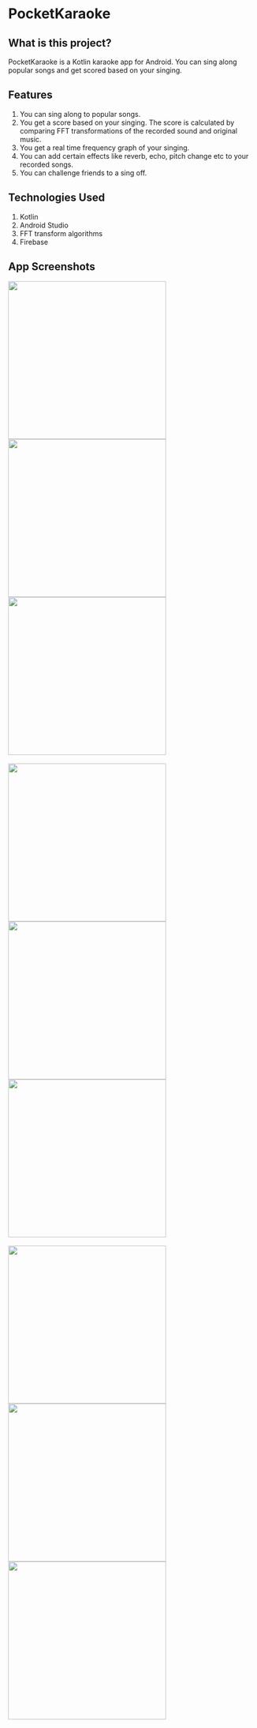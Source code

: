 # PocketKaraoke

## What is this project?

PocketKaraoke is a Kotlin karaoke app for Android. You can sing along popular songs and get scored based on your singing.

## Features

1. You can sing along to popular songs.
2. You get a score based on your singing. The score is calculated by comparing FFT transformations of the recorded sound and original music.
3. You get a real time frequency graph of your singing. 
4. You can add certain effects like reverb, echo, pitch change etc to your recorded songs.
5. You can challenge friends to a sing off.

## Technologies Used

1. Kotlin
2. Android Studio
3. FFT transform algorithms
4. Firebase

## App Screenshots

<img src="https://raw.githubusercontent.com/FuSan21/PocketKaraoke/main/AppScreenshots/1.png" width="320"><img src="https://raw.githubusercontent.com/FuSan21/PocketKaraoke/main/AppScreenshots/2.png" width="320"><img src="https://raw.githubusercontent.com/FuSan21/PocketKaraoke/main/AppScreenshots/3.png" width="320">
\
\
<img src="https://raw.githubusercontent.com/FuSan21/PocketKaraoke/main/AppScreenshots/4.png" width="320"><img src="https://raw.githubusercontent.com/FuSan21/PocketKaraoke/main/AppScreenshots/5.png" width="320"><img src="https://raw.githubusercontent.com/FuSan21/PocketKaraoke/main/AppScreenshots/6.png" width="320">
\
\
<img src="https://raw.githubusercontent.com/FuSan21/PocketKaraoke/main/AppScreenshots/7.png" width="320"><img src="https://raw.githubusercontent.com/FuSan21/PocketKaraoke/main/AppScreenshots/8.png" width="320"><img src="https://raw.githubusercontent.com/FuSan21/PocketKaraoke/main/AppScreenshots/9.png" width="320">
